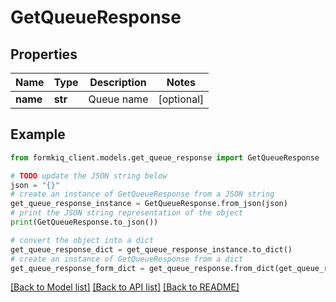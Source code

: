 # GetQueueResponse


## Properties

Name | Type | Description | Notes
------------ | ------------- | ------------- | -------------
**name** | **str** | Queue name | [optional] 

## Example

```python
from formkiq_client.models.get_queue_response import GetQueueResponse

# TODO update the JSON string below
json = "{}"
# create an instance of GetQueueResponse from a JSON string
get_queue_response_instance = GetQueueResponse.from_json(json)
# print the JSON string representation of the object
print(GetQueueResponse.to_json())

# convert the object into a dict
get_queue_response_dict = get_queue_response_instance.to_dict()
# create an instance of GetQueueResponse from a dict
get_queue_response_form_dict = get_queue_response.from_dict(get_queue_response_dict)
```
[[Back to Model list]](../README.md#documentation-for-models) [[Back to API list]](../README.md#documentation-for-api-endpoints) [[Back to README]](../README.md)


